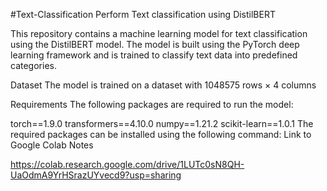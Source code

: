 #Text-Classification
Perform Text classification using DistilBERT

This repository contains a machine learning model for text classification using the DistilBERT model. The model is built using the PyTorch deep learning framework and is trained to classify text data into predefined categories.

Dataset
The model is trained on a dataset with 1048575 rows × 4 columns

Requirements
The following packages are required to run the model:

torch==1.9.0
transformers==4.10.0
numpy==1.21.2
scikit-learn==1.0.1
The required packages can be installed using the following command:
Link to Google Colab Notes

https://colab.research.google.com/drive/1LUTc0sN8QH-UaOdmA9YrHSrazUYvecd9?usp=sharing
